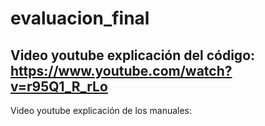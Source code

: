 # evaluacion_final
Video youtube explicación del código: https://www.youtube.com/watch?v=r95Q1_R_rLo
---
Video youtube explicación de los manuales: 
